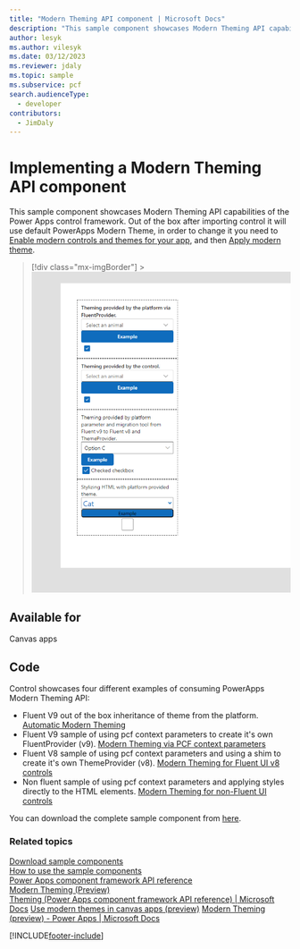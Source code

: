 ```yaml
---
title: "Modern Theming API component | Microsoft Docs"
description: "This sample component showcases Modern Theming API capabilities of the Power Apps control framework."
author: lesyk
ms.author: vilesyk
ms.date: 03/12/2023
ms.reviewer: jdaly
ms.topic: sample
ms.subservice: pcf
search.audienceType:
  - developer
contributors:
  - JimDaly
---
```


# Implementing a Modern Theming API component

This sample component showcases Modern Theming API capabilities of the Power Apps control framework. Out of the box after importing control it will use default PowerApps Modern Theme, in order to change it you need to [Enable modern controls and themes for your app](../../../powerapps/maker/canvas-apps/controls/modern-controls/overview-modern-controls.md#enable-modern-controls-and-themes-for-your-app), and then [Apply modern theme](../../../maker/canvas-apps/controls/modern-controls/modern-theming#apply-modern-theme).

> [!div class="mx-imgBorder"] > ![Modern Theming API component](../media/modern-theming-api-control.png "Modern Theming API component")

## Available for

Canvas apps

## Code

Control showcases four different examples of consuming PowerApps Modern Theming API:

- Fluent V9 out of the box inheritance of theme from the platform. [Automatic Modern Theming](../../component-framework/fluent-modern-theming.md#automatic-modern-theming)<br/>
- Fluent V9 sample of using pcf context parameters to create it's own FluentProvider (v9). [Modern Theming via PCF context parameters](../../component-framework/fluent-modern-theming.md#modern-theming-via-pcf-context-parameters)<br/>
- Fluent V8 sample of using pcf context parameters and using a shim to create it's own ThemeProvider (v8). [Modern Theming for Fluent UI v8 controls](../../component-framework/fluent-modern-theming.md#modern-theming-for-fluent-ui-v8-controls)<br/>
- Non fluent sample of using pcf context parameters and applying styles directly to the HTML elements. [Modern Theming for non-Fluent UI controls](../../component-framework/fluent-modern-theming.md#modern-theming-for-non-fluent-ui-controls)<br/>

You can download the complete sample component from [here](https://github.com/microsoft/PowerApps-Samples/tree/master/component-framework/FluentThemingAPIControl).

### Related topics

[Download sample components](https://github.com/microsoft/PowerApps-Samples/tree/master/component-framework)<br/>
[How to use the sample components](../use-sample-components.md)<br/>
[Power Apps component framework API reference](../reference/index.md)<br/>
[Modern Theming (Preview)](../../component-framework/fluent-modern-theming.md)<br/>
[Theming (Power Apps component framework API reference) | Microsoft Docs](../../../powerapps/developer/component-framework/reference/theming)
[Use modern themes in canvas apps (preview)](../../../maker/canvas-apps/controls/modern-controls/modern-theming)
[Modern Theming (preview) - Power Apps | Microsoft Docs](../../..//maker/canvas-apps/controls/modern-controls/overview-modern-controls)

[!INCLUDE[footer-include](../../../includes/footer-banner.md)]
